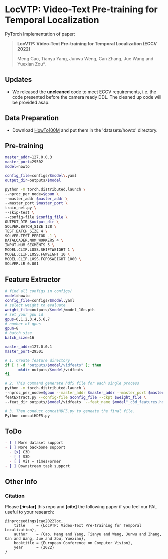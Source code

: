 # LocVTP: Video-Text Pre-training for Temporal Localization

PyTorch Implementation of paper:

> **LocVTP: Video-Text Pre-training for Temporal Localization (ECCV 2022)**
>
> Meng Cao, Tianyu Yang, Junwu Weng, Can Zhang, Jue Wang and Yuexian Zou\*.



## Updates

* We released the **uncleaned** code to meet ECCV requirements, i.e. the code presented before the camera ready DDL. The cleaned up code will be provided asap.

  

## Data Preparation

* Download [HowTo100M](https://www.di.ens.fr/willow/research/howto100m/) and put them in the 'datasets/howto' directory.



## Pre-training

```bash
master_addr=127.0.0.3
master_port=29502
model=howto

config_file=configs/$model\.yaml
output_dir=outputs/$model

python -m torch.distributed.launch \
--nproc_per_node=$gpun \
--master_addr $master_addr \
--master_port $master_port \
train_net.py \
--skip-test \
--config-file $config_file \
OUTPUT_DIR $output_dir \
SOLVER.BATCH_SIZE 128 \
TEST.BATCH_SIZE 4 \
SOLVER.TEST_PERIOD -1 \
DATALOADER.NUM_WORKERS 4 \
INPUT.NUM_SEGMENTS 5 \
MODEL.CLIP.LOSS.SHIFTWEIGHT 1 \
MODEL.CLIP.LOSS.FGWEIGHT 10 \
MODEL.CLIP.LOSS.FGPOSWEIGHT 1000 \
SOLVER.LR 0.001
```



## Feature Extractor

```bash
# find all configs in configs/
model=howto
config_file=configs/$model.yaml
# select weight to evaluate
weight_file=outputs/$model/model_10e.pth
# set your gpu id
gpus=0,1,2,3,4,5,6,7
# number of gpus
gpun=8
# batch size
batch_size=16

master_addr=127.0.0.1
master_port=29501

# 1. Create feature directory
if [ ! -d "outputs/$model/vidfeats" ]; then
      mkdir outputs/$model/vidfeats
fi

# 2. This command generate hdf5 file for each single process
python -m torch.distributed.launch \
--nproc_per_node=$gpun --master_addr $master_addr --master_port $master_port \
featExtract.py --config-file $config_file --ckpt $weight_file \
--feat_dir outputs/$model/vidfeats  --feat_name $model"_c3d_features.hdf5" TEST.BATCH_SIZE $batch_size

# 3. Then conduct concatHDF5.py to geneate the final file.
Python concatHDF5.py
```



## ToDo

```markdown
- [ ] More dataset support
- [ ] More backbone support
  - [x] C3D
  - [ ] S3D
  - [ ] ViT + TimesFormer
- [ ] Downstream task support
```

### 

## Other Info

### Citation

Please **[★star]** this repo and **[cite]** the following paper if you feel our PAL useful to your research:

```
@inproceedings{cao2022loc,
    title     = {LocVTP: Video-Text Pre-training for Temporal Localization},
    author    = {Cao, Meng and Yang, Tianyu and Weng, Junwu and Zhang, Can and Wang, Jue and Zou, Yuexian},
    booktitle = {European Conference on Computer Vision},
    year      = {2022}
}
```
